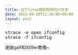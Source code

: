 ```yaml
---
title: 记下linux跟踪程序的小方法
date: 2011-04-20T11:26:05+00:00
layout: post
---
```

<pre class="brush: bash">strace -e open ifconfig 
strace -f ifconfig
</pre>

谢谢galf和Xti9er教俺~
